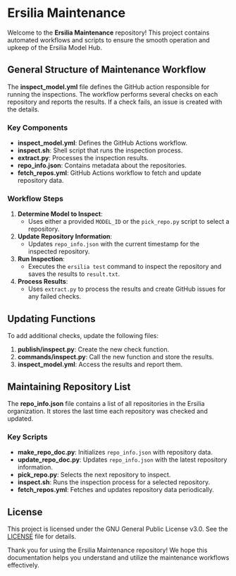 # Ersilia Maintenance

Welcome to the **Ersilia Maintenance** repository! This project contains automated workflows and scripts to ensure the smooth operation and upkeep of the Ersilia Model Hub.

## General Structure of Maintenance Workflow

The **inspect_model.yml** file defines the GitHub action responsible for running the inspections. The workflow performs several checks on each repository and reports the results. If a check fails, an issue is created with the details.

### Key Components

- **inspect_model.yml**: Defines the GitHub Actions workflow.
- **inspect.sh**: Shell script that runs the inspection process.
- **extract.py**: Processes the inspection results.
- **repo_info.json**: Contains metadata about the repositories.
- **fetch_repos.yml**: GitHub Actions workflow to fetch and update repository data.

### Workflow Steps

1. **Determine Model to Inspect**:
   - Uses either a provided `MODEL_ID` or the `pick_repo.py` script to select a repository.
2. **Update Repository Information**:
   - Updates `repo_info.json` with the current timestamp for the inspected repository.
3. **Run Inspection**:
   - Executes the `ersilia test` command to inspect the repository and saves the results to `result.txt`.
4. **Process Results**:
   - Uses `extract.py` to process the results and create GitHub issues for any failed checks.

## Updating Functions

To add additional checks, update the following files:
1. **publish/inspect.py**: Create the new check function.
2. **commands/inspect.py**: Call the new function and store the results.
3. **inspect_model.yml**: Access the results and report them.

## Maintaining Repository List

The **repo_info.json** file contains a list of all repositories in the Ersilia organization. It stores the last time each repository was checked and updated.

### Key Scripts

- **make_repo_doc.py**: Initializes `repo_info.json` with repository data.
- **update_repo_doc.py**: Updates `repo_info.json` with the latest repository information.
- **pick_repo.py**: Selects the next repository to inspect.
- **inspect.sh**: Runs the inspection process for a selected repository.
- **fetch_repos.yml**: Fetches and updates repository data periodically.



## License

This project is licensed under the GNU General Public License v3.0. See the [LICENSE](LICENSE) file for details.

Thank you for using the Ersilia Maintenance repository! We hope this documentation helps you understand and utilize the maintenance workflows effectively.

